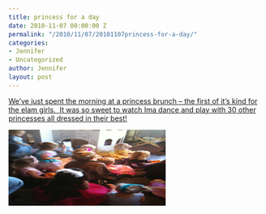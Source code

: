 ```yaml
---
title: princess for a day
date: 2010-11-07 00:00:00 Z
permalink: "/2010/11/07/20101107princess-for-a-day/"
categories:
- Jennifer
- Uncategorized
author: Jennifer
layout: post
---
```


[We&#8217;ve just spent the morning at a princess brunch &#8211; the first of it&#8217;s kind for the elam girls.  It was so sweet to watch Ima dance and play with 30 other princesses all dressed in their best!](http://www.flickr.com/photos/jenniferandJennifers_photos/sets/72157625208034989/)

[<img title="IMG_0485" height="150" alt="" width="310" class="alignnone size-thumbnail wp-image-923" src="/assets/images/princess-for-a-day/1289129104000-missing.jpg" />](http://www.flickr.com/photos/jenniferandJennifers_photos/sets/72157625208034989/)
